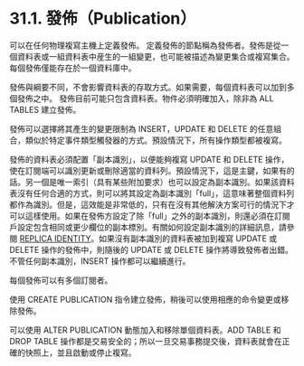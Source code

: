 # 31.1. 發佈（Publication）

可以在任何物理複寫主機上定義發佈。 定義發佈的節點稱為發佈者。發佈是從一個資料表或一組資料表中産生的一組變更，也可能被描述為變更集合或複寫集合。每個發佈僅能存在於一個資料庫中。

發佈與綱要不同，不會影響資料表的存取方式。如果需要，每個資料表可以加到多個發佈之中。 發佈目前可能只包含資料表。物件必須明確加入，除非為 ALL TABLES 建立發佈。

發佈可以選擇將其產生的變更限制為 INSERT，UPDATE 和 DELETE 的任意組合，類似於特定事件類型觸發器的方式。預設情況下，所有操作類型都被複寫。

發佈的資料表必須配置「副本識別」，以便能夠複寫 UPDATE 和 DELETE 操作，使在訂閱端可以識別更新或刪除適當的資料列。預設情況下，這是主鍵，如果有的話。另一個是唯一索引（具有某些附加要求）也可以設定為副本識別。如果該資料表沒有任何合適的方式，則可以將其設定為副本識別「full」，這意味著整個資料列都作為識別。但是，這效能是非常低的，只有在沒有其他解決方案可行的情況下才可以這樣使用。如果在發佈方設定了除「full」之外的副本識別，則還必須在訂閱戶設定包含相同或更少欄位的副本標別。有關如何設定副本識別的詳細訊息，請參閱 [REPLICA IDENTITY](../../vi.-can-kao-zi-xun/i.-sql-zhi-ling/alter-table.md#ming)。如果沒有副本識別的資料表被加到複寫 UPDATE 或 DELETE 操作的發佈中，則隨後的 UPDATE 或 DELETE 操作將導致發佈者出錯。不管任何副本識別，INSERT 操作都可以繼續進行。

每個發佈可以有多個訂閱者。

使用 CREATE PUBLICATION 指令建立發佈，稍後可以使用相應的命令變更或移除發佈。

可以使用 ALTER PUBLICATION 動態加入和移除單個資料表。ADD TABLE 和 DROP TABLE 操作都是交易安全的；所以一旦交易事務提交後，資料表就會在正確的快照上，並且啟動或停止複寫。

